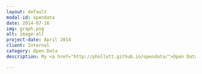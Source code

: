 ```yaml
---
layout: default
modal-id: opendata
date: 2014-07-16
img: graph.png
alt: image-alt
project-date: April 2014
client: Internal
category: Open Data
description: My <a href="http://phollott.github.io/opendata/">Open Data repository</a> on GitHub repository contains examples I have forked and then modified using the d3.js (Data Driven Documents) library. These samples support data visualization, finding ways we can make information more visual, intuitive and meaningful. Where most d3 examples use the bl.ocks pastebin, I am storing these in GitHub, and then routing them through a Mozilla web-based code sharing tool called jsFiddle. This makes these samples easier to fork and share.

---
```

